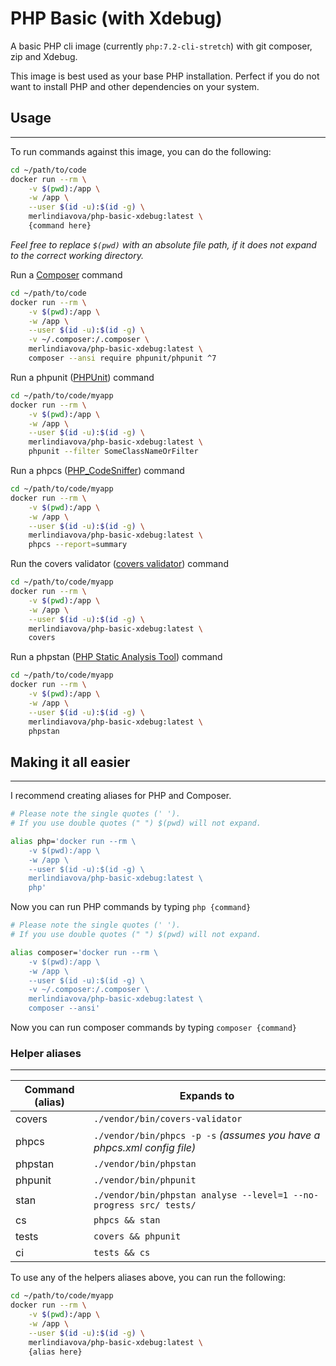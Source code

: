 # PHP Basic (with Xdebug)

A basic PHP cli image (currently `php:7.2-cli-stretch`) with git composer, zip and Xdebug.

This image is best used as your base PHP installation. Perfect if you do not want to install PHP and other dependencies on your system.

## Usage
---
To run commands against this image, you can do the following:

```bash
cd ~/path/to/code
docker run --rm \
    -v $(pwd):/app \
    -w /app \
    --user $(id -u):$(id -g) \
    merlindiavova/php-basic-xdebug:latest \
    {command here}
```

_Feel free to replace `$(pwd)` with an absolute file path, if it does not expand to the correct working directory._

Run a [Composer](https://getcomposer.org/) command
```bash
cd ~/path/to/code
docker run --rm \
    -v $(pwd):/app \
    -w /app \
    --user $(id -u):$(id -g) \
    -v ~/.composer:/.composer \
    merlindiavova/php-basic-xdebug:latest \
    composer --ansi require phpunit/phpunit ^7
```

Run a phpunit ([PHPUnit](https://github.com/sebastianbergmann/phpunit)) command
```bash
cd ~/path/to/code/myapp
docker run --rm \
    -v $(pwd):/app \
    -w /app \
    --user $(id -u):$(id -g) \
    merlindiavova/php-basic-xdebug:latest \
    phpunit --filter SomeClassNameOrFilter
```

Run a phpcs ([PHP_CodeSniffer](https://github.com/squizlabs/PHP_CodeSniffer)) command
```bash
cd ~/path/to/code/myapp
docker run --rm \
    -v $(pwd):/app \
    -w /app \
    --user $(id -u):$(id -g) \
    merlindiavova/php-basic-xdebug:latest \
    phpcs --report=summary
```

Run the covers validator ([covers validator](https://github.com/oradwell/covers-validator)) command
```bash
cd ~/path/to/code/myapp
docker run --rm \
    -v $(pwd):/app \
    -w /app \
    --user $(id -u):$(id -g) \
    merlindiavova/php-basic-xdebug:latest \
    covers
```

Run a phpstan ([PHP Static Analysis Tool](https://github.com/phpstan/phpstan)) command
```bash
cd ~/path/to/code/myapp
docker run --rm \
    -v $(pwd):/app \
    -w /app \
    --user $(id -u):$(id -g) \
    merlindiavova/php-basic-xdebug:latest \
    phpstan
```

## Making it all easier
---
I recommend creating aliases for PHP and Composer.

```bash
# Please note the single quotes (' '). 
# If you use double quotes (" ") $(pwd) will not expand.

alias php='docker run --rm \
    -v $(pwd):/app \
    -w /app \
    --user $(id -u):$(id -g) \
    merlindiavova/php-basic-xdebug:latest \
    php'
```

Now you can run PHP commands by typing ```php {command}```

```bash
# Please note the single quotes (' '). 
# If you use double quotes (" ") $(pwd) will not expand.

alias composer='docker run --rm \
    -v $(pwd):/app \
    -w /app \
    --user $(id -u):$(id -g) \
    -v ~/.composer:/.composer \
    merlindiavova/php-basic-xdebug:latest \
    composer --ansi'
```

Now you can run composer commands by typing ```composer {command}```

### Helper aliases
---
| Command (alias) | Expands to
| ------------- | -------------
| covers | `./vendor/bin/covers-validator`
| phpcs | `./vendor/bin/phpcs -p -s` _(assumes you have a phpcs.xml config file)_
| phpstan | `./vendor/bin/phpstan`
| phpunit | `./vendor/bin/phpunit`
| stan | `./vendor/bin/phpstan analyse --level=1 --no-progress src/ tests/`
| cs | `phpcs && stan`
| tests | `covers && phpunit`
| ci | `tests && cs`

To use any of the helpers aliases above, you can run the following:
```bash
cd ~/path/to/code/myapp
docker run --rm \
    -v $(pwd):/app \
    -w /app \
    --user $(id -u):$(id -g) \
    merlindiavova/php-basic-xdebug:latest \
    {alias here}
```